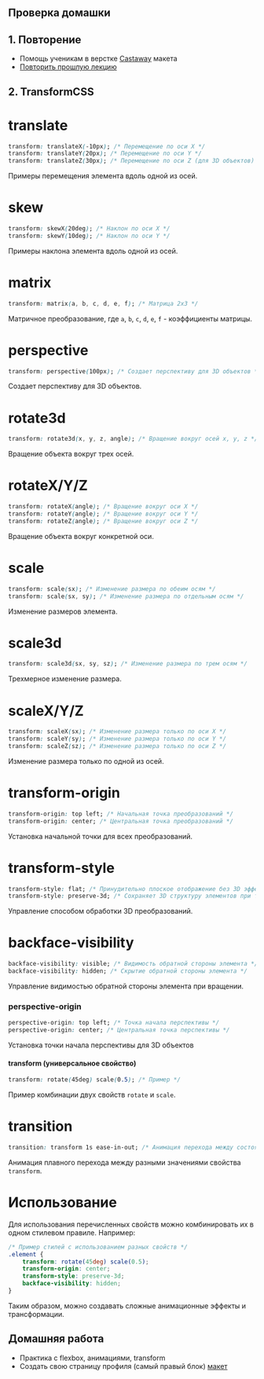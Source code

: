 ## Проверка домашки

## 1. Повторение
- Помощь ученикам в верстке [Castaway](https://www.figma.com/file/Fn88HQzfmrE7xCHG0yPsEW/Castaway?type=design&node-id=0:1&t=baI183eUNAoIr3nW-1 ) макета
- [Повторить прошлую лекцию](5._Анимации_в_CSS._FlexBox.md)

## 2. TransformCSS

# translate

```css
transform: translateX(-10px); /* Перемещение по оси X */
transform: translateY(20px); /* Перемещение по оси Y */
transform: translateZ(30px); /* Перемещение по оси Z (для 3D объектов) */
```

Примеры перемещения элемента вдоль одной из осей.

# skew

```css
transform: skewX(20deg); /* Наклон по оси X */
transform: skewY(10deg); /* Наклон по оси Y */
```

Примеры наклона элемента вдоль одной из осей.

# matrix

```css
transform: matrix(a, b, c, d, e, f); /* Матрица 2x3 */
```

Матричное преобразование, где `a`, `b`, `c`, `d`, `e`, `f` - коэффициенты матрицы.

# perspective

```css
transform: perspective(100px); /* Создает перспективу для 3D объектов */
```

Создает перспективу для 3D объектов.

# rotate3d

```css
transform: rotate3d(x, y, z, angle); /* Вращение вокруг осей x, y, z */
```

Вращение объекта вокруг трех осей.

# rotateX/Y/Z

```css
transform: rotateX(angle); /* Вращение вокруг оси X */
transform: rotateY(angle); /* Вращение вокруг оси Y */
transform: rotateZ(angle); /* Вращение вокруг оси Z */
```

Вращение объекта вокруг конкретной оси.

# scale

```css
transform: scale(sx); /* Изменение размера по обеим осям */
transform: scale(sx, sy); /* Изменение размера по отдельным осям */
```

Изменение размеров элемента.

# scale3d

```css
transform: scale3d(sx, sy, sz); /* Изменение размера по трем осям */
```

Трехмерное изменение размера.

# scaleX/Y/Z

```css
transform: scaleX(sx); /* Изменение размера только по оси X */
transform: scaleY(sy); /* Изменение размера только по оси Y */
transform: scaleZ(sz); /* Изменение размера только по оси Z */
```

Изменение размера только по одной из осей.

# transform-origin

```css
transform-origin: top left; /* Начальная точка преобразований */
transform-origin: center; /* Центральная точка преобразований */
```

Установка начальной точки для всех преобразований.

# transform-style

```css
transform-style: flat; /* Принудительно плоское отображение без 3D эффектов */
transform-style: preserve-3d; /* Сохраняет 3D структуру элементов при трансформациях */
```

Управление способом обработки 3D преобразований.

# backface-visibility

```css
backface-visibility: visible; /* Видимость обратной стороны элемента */
backface-visibility: hidden; /* Скрытие обратной стороны элемента */
```

Управление видимостью обратной стороны элемента при вращении.

### perspective-origin

```css
perspective-origin: top left; /* Точка начала перспективы */
perspective-origin: center; /* Центральная точка перспективы */
```

Установка точки начала перспективы для 3D объектов

#### transform (универсальное свойство)
```css
transform: rotate(45deg) scale(0.5); /* Пример */
```
Пример комбинации двух свойств `rotate` и `scale`.

# transition

```css
transition: transform 1s ease-in-out; /* Анимация перехода между состояниями */
```

Анимация плавного перехода между разными значениями свойства `transform`.


# Использование

Для использования перечисленных свойств можно комбинировать их в одном стилевом правиле. Например:

```css
/* Пример стилей с использованием разных свойств */
.element {
    transform: rotate(45deg) scale(0.5);
    transform-origin: center;
    transform-style: preserve-3d;
    backface-visibility: hidden;
}
```

Таким образом, можно создавать сложные анимационные эффекты и трансформации.


## Домашняя работа

- Практика с flexbox, анимациями, transform
- Создать свою страницу профиля (самый правый блок) [макет](https://www.figma.com/design/AQJogde7ttx3zgZQzhSkPX/User-profile-%26-Settings-screen-(Community)?node-id=11-2369&node-type=frame&t=tOHfSViVV0TxAT4W-0) 